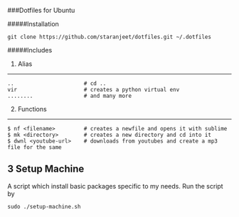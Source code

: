 ###Dotfiles for Ubuntu

#####Installation

```
git clone https://github.com/staranjeet/dotfiles.git ~/.dotfiles
```

#####Includes

1. Alias
----------

```
..                      # cd ..
vir                     # creates a python virtual env
........                # and many more

```

2. Functions
------------

```
$ nf <filename>		    # creates a newfile and opens it with sublime
$ mk <directory> 	    # creates a new directory and cd into it
$ dwnl <youtube-url>    # downloads from youtubes and create a mp3 file for the same
```

3 Setup Machine
----------------

A script which install basic packages specific to my needs. Run the script by

```
sudo ./setup-machine.sh
```
